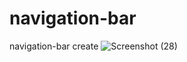 # navigation-bar
 navigation-bar create 
![Screenshot (28)](https://github.com/Krish4893/navigation-bar/assets/153166445/22977ee6-b643-4036-9274-9e784dc332c9)

